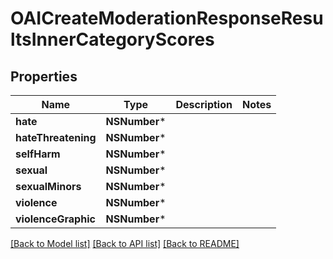 # OAICreateModerationResponseResultsInnerCategoryScores

## Properties
Name | Type | Description | Notes
------------ | ------------- | ------------- | -------------
**hate** | **NSNumber*** |  | 
**hateThreatening** | **NSNumber*** |  | 
**selfHarm** | **NSNumber*** |  | 
**sexual** | **NSNumber*** |  | 
**sexualMinors** | **NSNumber*** |  | 
**violence** | **NSNumber*** |  | 
**violenceGraphic** | **NSNumber*** |  | 

[[Back to Model list]](../README.md#documentation-for-models) [[Back to API list]](../README.md#documentation-for-api-endpoints) [[Back to README]](../README.md)


